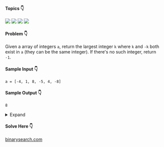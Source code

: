 #### Topics :point_down:
![](https://img.shields.io/badge/-array-wheat) 
![](https://img.shields.io/badge/-hash--set-wheat)
![](https://img.shields.io/badge/-hash--map-wheat)
![](https://img.shields.io/badge/-two--pointer-wheat)

#### Problem :point_down:
Given a array of integers `a`, return the largest integer `k` where `k` and `-k` both exist in `a` (they can be the same integer). If there's no such integer, return `-1`.
#### Sample Input :point_down:
```
a = [-4, 1, 8, -5, 4, -8]
```
#### Sample Output :point_down:
```
8
```

<details>
<summary>Expand</summary>

#### Python :point_down:
```py
def solve(a):
    a.sort()
    i = 0
    j = len(a) - 1
    while (i <= j):
        if (a[i] == (-a[j])):
            return abs(a[i])
        elif (abs(a[i]) < abs(a[j])):
            j -= 1
        else:
            i += 1

    return -1
```
#### Time Complexity :point_down:
```
O(n log n)
```
#### Space Complexity :point_down:
```
O(1)
```   
#### Python :point_down:
```py
def solve(a):
    a = set(a)
    k = -1
    for i in a:
        if -i in a:
            k = max(k, i)

    return k
```  
#### Time Complexity :point_down:
```
O(n)
```
[`list` to `set` conversion requires iterating over a list which requires `O(n)` time and adding each element to the hash set requires `O(1)` time, so the total operation is `O(n)`](https://stackoverflow.com/questions/34642155/what-is-time-complexity-of-a-list-to-set-conversion) and [set has O(1) lookup time, because there's a hash table being used underneath.](https://stackoverflow.com/a/25294938)
#### Space Complexity :point_down:
```
O(1)
```
</details>

#### Solve Here :point_down:
[binarysearch.com](https://binarysearch.com/problems/K-and-K)
